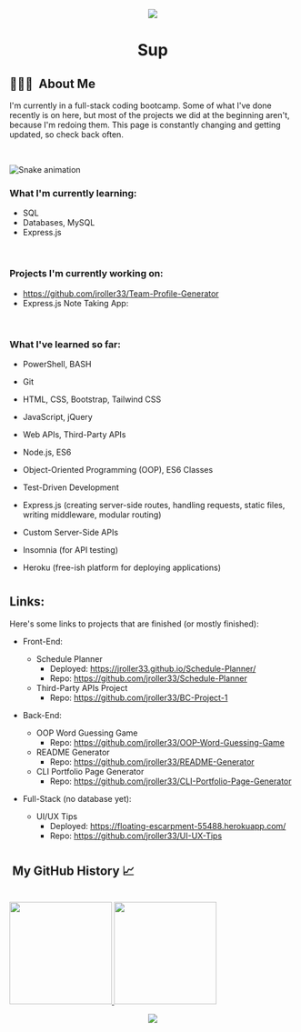 <p align="center">
  <img src="https://capsule-render.vercel.app/api?&animation=fadeIn&type=waving&color=0:2BC2D2,100:060621&height=200"/>
</p>

<h1 align="center">
  Sup
</h1>



<h2> 👨🏻‍💻 &nbsp;About Me</h2>

I'm currently in a full-stack coding bootcamp. Some of what I've done recently is on here, but most of the projects we did at the beginning aren't, because I'm redoing them. This page is constantly changing and getting updated, so check back often.

<br/>

![Snake animation](https://github.com/thepiyushmalhotra/thepiyushmalhotra/blob/output/github-contribution-grid-snake.svg)

<!-- ```yaml -->

<h3>What I'm currently learning:</h3>

- SQL
- Databases, MySQL
- Express.js
<br/>

<h3>Projects I'm currently working on:</h3>

- https://github.com/jroller33/Team-Profile-Generator
- Express.js Note Taking App: 
</br>
<h3>What I've learned so far:</h3>

- PowerShell, BASH
- Git
- HTML, CSS, Bootstrap, Tailwind CSS
- JavaScript, jQuery
- Web APIs, Third-Party APIs
- Node.js, ES6
- Object-Oriented Programming (OOP), ES6 Classes
- Test-Driven Development
- Express.js (creating server-side routes, handling requests, static files, writing middleware, modular routing)
- Custom Server-Side APIs
- Insomnia (for API testing)
- Heroku (free-ish platform for deploying applications)

  #
  
<h2>Links:</h3>
Here's some links to projects that are finished (or mostly finished):<br/>

- Front-End:
  - Schedule Planner
    - Deployed: https://jroller33.github.io/Schedule-Planner/
    - Repo: https://github.com/jroller33/Schedule-Planner
  - Third-Party APIs Project
    - Repo: https://github.com/jroller33/BC-Project-1

  <!-- - Weather Dashboard (under development)
    - https://github.com/jroller33/Weather-Dashboard -->

- Back-End:
  - OOP Word Guessing Game
    - Repo: https://github.com/jroller33/OOP-Word-Guessing-Game
  - README Generator
    - Repo: https://github.com/jroller33/README-Generator
  - CLI Portfolio Page Generator
    - Repo: https://github.com/jroller33/CLI-Portfolio-Page-Generator

- Full-Stack (no database yet):
  - UI/UX Tips
    - Deployed: https://floating-escarpment-55488.herokuapp.com/
    - Repo: https://github.com/jroller33/UI-UX-Tips
  
<!-- <h2> 🚀 &nbsp;Some Tools I Have Used and Learned</h2> -->

#

<h2>&nbsp;My GitHub History 📈 </h2><br/>


<a href="https://github.com/jroller33">
  <img height="180em" src="https://github-readme-stats.vercel.app/api/top-langs/?username=jroller33&theme=tokyonight&layout=compact" />
  <img height="180em" src="https://github-readme-stats.vercel.app/api?username=jroller33&theme=tokyonight&show_icons=true&count_private=true&hide=prs,issues,contribs" />
</a>

<!-- [![Readme Card](https://github-readme-stats.vercel.app/api/pin/?username=jroller33&repo=team-profile-generator&theme=tokyonight)](https://github.com/jroller33/Team-Profile-Generator)
 -->


  
<p align="center">
  <img src="https://capsule-render.vercel.app/api?type=waving&color=gradient&height=100&section=footer"/>
</p>
<p></p>

<!-- 
<h1 style="color:red">RIP Itachi 🐐🔥🙏</h1>
<p align="center">
  <img src= "https://comicvine.gamespot.com/a/uploads/original/11113/111134319/5149017-9946625078-Itach.gif">
</p>

 -->

<!--
**jroller33/jroller33** is a ✨ _special_ ✨ repository because its `README.md` (this file) appears on your GitHub profile.

Here are some ideas to get you started:

- 🔭 I’m currently working on ...
- 🌱 I’m currently learning ...
- 👯 I’m looking to collaborate on ...
- 🤔 I’m looking for help with ...
- 💬 Ask me about ...
- 📫 How to reach me: ...
- 😄 Pronouns: ...
- ⚡ Fun fact: ...
-->
